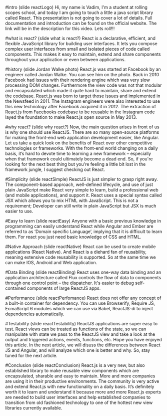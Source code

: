 #intro
(slide reactLogo)
Hi, my name is Vadim, I'm a student at rolling scopes school, and today I am going  to  touch a little  a java script library called React. This presentation is not going to cover a lot of details.
Full documentation and introduction can be found on the official website.
The link will be in the description for this video.
Lets roll!!!

#what is react?
(slide what is react?)
React is a declarative, efficient, and flexible JavaScript library for building user interfaces. It lets you compose complex user interfaces from small and isolated pieces of code called components.
This makes it easy to maintain, extend and share components throughout your application or even between applications.

#history
(slide Jordan Walke photo)
React.js  was started at Facebook by an engineer called Jordan Walke. You can see him on the photo.
Back in 2010 Facebook had issues with their rendering engine which was very slow processing DOM changes.
Furthermore the view code was not that modular and encapsulated which made it quite hard to maintain,
share and extend the codebase.
React.js was born to target those issues and implemented in the Newsfeed in 2011.
The Instagram engineers were also interested to use this new technology after Facebook acquired it in 2012.
The extraction of React.js from Facebooks codebase to be reusable in the Instagram code layed the foundation to make React.js open source in May 2013.

#why react?
(slide why react?)
Now, the main question arises in front of us is why one should use ReactJS. There are so many open-source platforms for making the front-end web application development easier, like Angular. Let us take a quick look on the benefits of React over other competitive technologies or frameworks. With the front-end world changing on a daily basis, it’s hard to devote time to learning a new framework – especially when that framework could ultimately become a dead end. So, if you're looking for the next best thing but you're feeling a little bit lost in the framework jungle, I suggest checking out React.

#Simplicity
(slide reactSimple)
ReactJS is just simpler to grasp right away. The component-based approach, well-defined lifecycle, and use of just plain JavaScript make React very simple to learn, build a professional web (and mobile applications), and support it. React uses a special syntax called JSX which allows you to mix HTML with JavaScript. This is not a requirement; Developer can still write in plain JavaScript but JSX is much easier to use.

#Easy to learn
(slide reactEasy)
Anyone with a basic previous knowledge in programming can easily understand React while Angular and Ember are referred to as ‘Domain specific Language’, implying that it is difficult to learn them. For react you just need basic knowledge of CSS and HTML.

#Native Approach
(slide reactNative)
React can be used to create mobile applications (React Native). And React is a diehard fan of reusability, meaning extensive code reusability is supported. So at the same time we can make IOS, Android and Web application.

#Data Binding
(slide reactBinding)
React uses one-way data binding and an application architecture called Flux controls the flow of data to components through one control point – the dispatcher. It's easier to debug self-contained components of large ReactJS apps.

#Performance
(slide reactPerfomance)
React does not offer any concept of a built-in container for dependency. You can use Browserify, Require JS, EcmaScript 6 modules which we can use via Babel, ReactJS-di to inject dependencies automatically.

#Testability
(slide reactTestability)
ReactJS applications are super easy to test. React views can be treated as functions of the state, so we can manipulate with state we pass to the ReactJS view and take a look at the output and triggered actions, events, functions, etc.
Hope you have enjoyed this article. In the next article, we will disuss the differences between React JS and Angular, and will analyze which one is better and why. So, stay tuned for the next article.

#Conclusion
(slide reactConclusion)
React.js is a very new, but also established library to make reusable view components which are encapsulated, sharable and easy to maintain.
More and more companies are using it in their productive environments. The community is very active and extend React.js with new functionality on a daily basis.
It’s definitely worth it to learn and understand it because more and more React.js experts are needed to build user interfaces and help established companies
to transition from old fashioned technology to one of the hottest new view libraries currently available.
